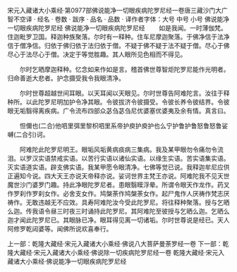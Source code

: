 宋元入藏诸大小乘经·第0977部佛说能净一切眼疾病陀罗尼经一卷唐三藏沙门大广智不空译
· 经名 · 卷数 · 跋序
· 品名 · 品数 · 译作者字体：大号 中号 小号
佛说能净一切眼疾病陀罗尼经
佛说能净一切眼疾病陀罗尼经
　　如是我闻。一时薄伽梵。住迦毗罗卫国。释迦种族聚落。尔时有一释种。住车尼摩迦聚落。于佛净信于法净信于僧净信。归依于佛归依于法归依于僧。不疑于佛不疑于法不疑于僧。尽心于佛尽心于法尽心于僧。决定于等觉胜趣。其人眼所见色相而不得见。

　　尔时乞晒摩迦释种。忆念如来作如是言。稽首佛世尊智炬陀罗尼能作光明者。归命善逝大悲者。护念摄受我令我眼清净。

　　尔时世尊超越世间耳眼。以天耳闻以天眼见。尔时世尊告阿难陀言。汝往于释种所。以此陀罗尼明加护令净其眼。令彼拔济令彼摄受。令彼长养令彼结界。令彼眼无垢翳得离疾病。广令流布四部众苾刍苾刍尼优婆塞优婆夷及余有情。真言曰。

　　怛儞也(二合)他呬里弭里黎枳呬里系帝护庾护庾护也么宁护鲁护鲁怒鲁怒鲁娑嚩(二合引)诃。

　　阿难陀此陀罗尼明王。眼垢风垢黄病痰病三集病。我及某甲眼勿令痛勿令流泪。以罗汉实语禁戒实语。以苦行实语以诸仙实语。以缘生实语。苦实语集实语。灭实语道实语。辟支佛实语。我某甲愿令眼清净。七佛等觉已说。我释迦牟尼应供正遍知今说。四大天王亦说天帝释亦说。娑诃世界主梵王亦说。阿难陀我不见天世魔世沙门婆罗门趣。持此净眼陀罗尼者。患眼翳瞙浮晕。所谓令眼天作龙作。药叉作罗刹作罗刹女作。必舍支女作。鸠槃荼作鸠槃荼女作。起尸鬼作人厌祷作梵志厌祷作。无敢违越无不应效。具寿阿难陀汝今受此陀罗尼。将往释种聚落。授与乞晒么迦。传我语令昼三时夜三时诵持此陀罗尼。其阿难陀至彼授与乞晒么迦。乞晒么迦才闻此陀罗尼已。其眼脉已净。眼耳得见离一切诸垢。尔时世尊说是经已。天人阿修罗乾闼婆等。闻佛所说欢喜奉行。

上一部：乾隆大藏经·宋元入藏诸大小乘经·佛说八大菩萨曼荼罗经一卷
下一部：乾隆大藏经·宋元入藏诸大小乘经·佛说除一切疾病陀罗尼经一卷
乾隆大藏经·宋元入藏诸大小乘经·佛说能净一切眼疾病陀罗尼经